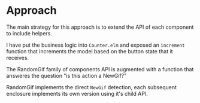 # Approach

The main strategy for this approach is to extend the API of each component to include helpers. 

I have put the business logic into `Counter.elm` and exposed an `increment` function that increments the model based on the button state that it receives. 

The RandomGif family of components API is augmented with a function that answeres the question "is this action a NewGif?" 

RandomGif implements the direct `NewGif` detection, each subsequent enclosure implements its own version using it's child API. 
